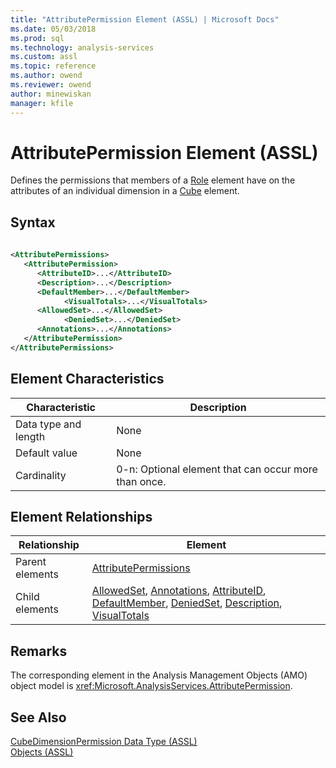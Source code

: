 ```yaml
---
title: "AttributePermission Element (ASSL) | Microsoft Docs"
ms.date: 05/03/2018
ms.prod: sql
ms.technology: analysis-services
ms.custom: assl
ms.topic: reference
ms.author: owend
ms.reviewer: owend
author: minewiskan
manager: kfile
---
```

# AttributePermission Element (ASSL)

  Defines the permissions that members of a [Role](role-element-assl.md) element have on the attributes of an individual dimension in a [Cube](cube-element-assl.md) element.  
  
## Syntax  
  
```xml  
  
<AttributePermissions>  
   <AttributePermission>  
      <AttributeID>...</AttributeID>  
      <Description>...</Description>  
      <DefaultMember>...</DefaultMember>  
            <VisualTotals>...</VisualTotals>  
      <AllowedSet>...</AllowedSet>  
            <DeniedSet>...</DeniedSet>  
      <Annotations>...</Annotations>  
   </AttributePermission>  
</AttributePermissions>  
```  
  
## Element Characteristics  
  
|Characteristic|Description|  
|--------------------|-----------------|  
|Data type and length|None|  
|Default value|None|  
|Cardinality|0-n: Optional element that can occur more than once.|  
  
## Element Relationships  
  
|Relationship|Element|  
|------------------|-------------|  
|Parent elements|[AttributePermissions](../collections/attributepermissions-element-assl.md)|  
|Child elements|[AllowedSet](../properties/allowedset-element-assl.md), [Annotations](../collections/annotations-element-assl.md), [AttributeID](../properties/attributeid-element-assl.md), [DefaultMember](../properties/defaultmember-element-assl.md), [DeniedSet](../properties/deniedset-element-assl.md), [Description](../properties/description-element-assl.md), [VisualTotals](../properties/visualtotals-element-assl.md)|  
  
## Remarks  
 The corresponding element in the Analysis Management Objects (AMO) object model is <xref:Microsoft.AnalysisServices.AttributePermission>.  
  
## See Also  
 [CubeDimensionPermission Data Type &#40;ASSL&#41;](../data-type/cubedimensionpermission-data-type-assl.md)   
 [Objects &#40;ASSL&#41;](objects-assl.md)  
  
  
